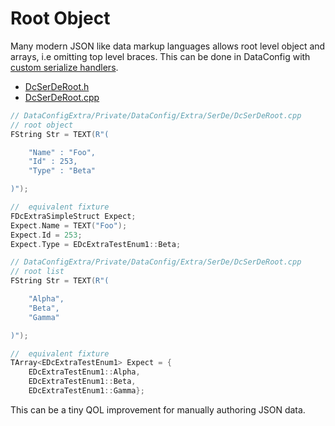 # Root Object

Many modern JSON like data markup languages allows root level object and arrays, i.e omitting top level braces. This can be done in DataConfig with [custom serialize handlers](../Programming/SerializerDeserializer.md#handlers).

* [DcSerDeRoot.h]({{SrcRoot}}DataConfigExtra/Public/DataConfig/Extra/SerDe/DcSerDeRoot.h)
* [DcSerDeRoot.cpp]({{SrcRoot}}DataConfigExtra/Private/DataConfig/Extra/SerDe/DcSerDeRoot.cpp)


```c++
// DataConfigExtra/Private/DataConfig/Extra/SerDe/DcSerDeRoot.cpp
// root object
FString Str = TEXT(R"(

    "Name" : "Foo",
    "Id" : 253,
    "Type" : "Beta"

)");

//  equivalent fixture
FDcExtraSimpleStruct Expect;
Expect.Name = TEXT("Foo");
Expect.Id = 253;
Expect.Type = EDcExtraTestEnum1::Beta;
```


```c++
// DataConfigExtra/Private/DataConfig/Extra/SerDe/DcSerDeRoot.cpp
// root list
FString Str = TEXT(R"(

    "Alpha",
    "Beta",
    "Gamma"

)");

//  equivalent fixture
TArray<EDcExtraTestEnum1> Expect = {
    EDcExtraTestEnum1::Alpha,
    EDcExtraTestEnum1::Beta,
    EDcExtraTestEnum1::Gamma};
```

This can be a tiny QOL improvement for manually authoring JSON data. 
